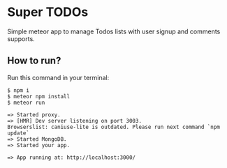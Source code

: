# Super TODOs

Simple meteor app to manage Todos lists with user signup and comments supports.

## How to run?

Run this command in your terminal:

```console
$ npm i
$ meteor npm install
$ meteor run

=> Started proxy.
=> [HMR] Dev server listening on port 3003.
Browserslist: caniuse-lite is outdated. Please run next command `npm update`
=> Started MongoDB.
=> Started your app.

=> App running at: http://localhost:3000/
```
